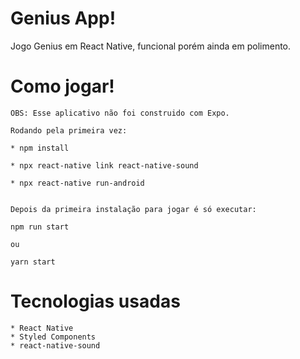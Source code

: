 # Genius App!

Jogo Genius em React Native, funcional porém ainda em polimento.



# Como jogar!

    OBS: Esse aplicativo não foi construido com Expo.

    Rodando pela primeira vez:

    * npm install

    * npx react-native link react-native-sound

    * npx react-native run-android


    Depois da primeira instalação para jogar é só executar:

    npm run start

    ou 

    yarn start



# Tecnologias usadas 
  
    * React Native
    * Styled Components
    * react-native-sound
 